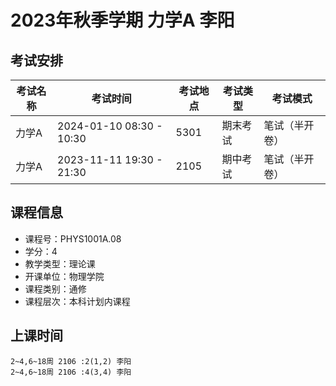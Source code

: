 # 2023年秋季学期 力学A 李阳




## 考试安排

| 考试名称 | 考试时间 | 考试地点 | 考试类型 | 考试模式 |
| -------- | -------- | -------- | -------- | -------- |
| 力学A | 2024-01-10 08:30 - 10:30 | 5301 | 期末考试 | 笔试（半开卷） |
| 力学A | 2023-11-11 19:30 - 21:30 | 2105 | 期中考试 | 笔试（半开卷） |





## 课程信息

- 课程号：PHYS1001A.08
- 学分：4
- 教学类型：理论课
- 开课单位：物理学院
- 课程类别：通修
- 课程层次：本科计划内课程

## 上课时间

```
2~4,6~18周 2106 :2(1,2) 李阳
2~4,6~18周 2106 :4(3,4) 李阳
```

